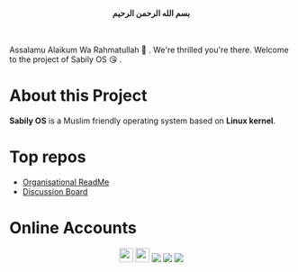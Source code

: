 <div align=center>
    <b>
        بسم الله الرحمن الرحيم
    </b>
</div>
<br>
<br>

<!-- ![banner.png](https://raw.githubusercontent.com/CrescentOS-repo/.github/master/profile/cos-banner.png)   -->


Assalamu Alaikum Wa Rahmatullah :wave: . We're thrilled you're there. Welcome to the project of Sabily OS :kissing_heart: .

# About this Project

**Sabily OS** is a Muslim friendly operating system based on **Linux kernel**.   

# Top repos

- [Organisational ReadMe](https://github.com/sabily-os/.github)
- [Discussion Board](https://github.com/sabily-os/discussion-board)

<!-- - [Package Repo](#) -->

<!-- - [Wiki](#) -->

# Online Accounts

<div align="center">

<!--   <a href="https://crescent-os.xyz/"><img src="https://img.shields.io/badge/Website-black?style=for-the-badge&logo=Workplace" height=25></a> -->
  <a href="https://t.me/sabily_os"><img src="https://img.shields.io/badge/Telegram-blue?style=for-the-badge&logo=Telegram" height=25></a>
  <a href="mailto:sabily_os@proton.me"><img src="https://img.shields.io/badge/Email-lightgrey?style=for-the-badge&logo=maildotru" height=25></a>
  <a href="https://join.slack.com/t/slack-vhl9697/shared_invite/zt-y2lna8fa-xKwSx64AFXD6uuc18nl0Ug"><img src="https://img.shields.io/badge/Slack%20Channel-4a154b?style=for-the-badge&logo=slack"></a>
  <a href="https://discord.gg/WgU5zqWy"><img src="https://img.shields.io/badge/Discord%20Server-5865f2?style=for-the-badge&logo=discord"></a>
  <a href="https://opencollective.com/sabily_os"><img src="https://img.shields.io/badge/Sponsor%20@%20Open%20Collective-blue?style=for-the-badge&logo=opencollective"></a>
  <!--   <a href="https://twitter.com/rafidalhaque"><img src="https://img.shields.io/badge/Twitter-@rafidalhaque-blue?style=for-the-badge&logo=twitter" height=25></a> -->
  <!--   <a href="https://github.com/sponsors/crescent-os"><img src="https://img.shields.io/badge/Sponsor%20@%20Github-black?style=for-the-badge&logo=github"></a> -->
</div>

<!-- To make another badges go to: https://shields.io/ >
